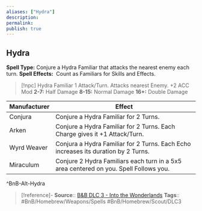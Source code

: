 ```yaml
---
aliases: ["Hydra"]
description: 
permalink: 
publish: true
---
```


## Hydra

**Spell Type:** Conjure a Hydra Familiar that attacks the nearest enemy each turn.
**Spell Effects:**  Count as Familiars for Skills and Effects.

> [!npc] Hydra Familiar
> 1 Attack/Turn. 
> Attacks nearest Enemy.
> +2 ACC Mod
> **2-7:** Half Damage
> **8-15:** Normal Damage
> **16+:** Double Damage

| Manufacturer | Effect |
|---|---|
| Conjura | Conjure a Hydra Familiar for 2 Turns. |
| Arken | Conjure a Hydra Familiar for 2 Turns. Each Charge gives it +1 Attack/Turn. |
| Wyrd Weaver | Conjura a Hydra Familiar for 2 Turns. Each Echo increases its duration by 2 Turns. |
| Miraculum | Conjure 2 Hydra Familiars each turn in a 5x5 area centered on you. Spell Follows you. |
^BnB-Alt-Hydra

> [!reference]-
> **Source**:: [B&B DLC 3 - Into the Wonderlands](https://docs.google.com/document/d/1MLOgrWwcLNTnP9PuXrKiLImy7SUh4hXO8arVUAlmdp0/edit)
> **Tags**:: #BnB/Homebrew/Weapons/Spells #BnB/Homebrew/Scout/DLC3
